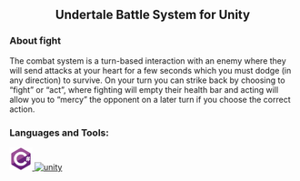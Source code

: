 <h2 align="center">Undertale Battle System for Unity</h2>
<img align="right" width=400 scr="https://art.pixilart.com/7c4606a37587a0f.png">
<h3 align="left">About fight</h3>
<p align="left">
The combat system is a turn-based interaction with an enemy where they will send attacks at your heart for a few seconds which you must dodge (in any direction) to survive. On your turn you can strike back by choosing to “fight” or “act”, where fighting will empty their health bar and acting will allow you to “mercy” the opponent on a later turn if you choose the correct action.
</p>

<h3 align="left">Languages and Tools:</h3>
<p align="left"> <a href="https://www.w3schools.com/cs/" target="_blank" rel="noreferrer"> <img src="https://raw.githubusercontent.com/devicons/devicon/master/icons/csharp/csharp-original.svg" alt="csharp" width="40" height="40"/> </a> <a href="https://unity.com/" target="_blank" rel="noreferrer"> <img src="https://www.vectorlogo.zone/logos/unity3d/unity3d-icon.svg" alt="unity" width="40" height="40"/> </a> </p>

